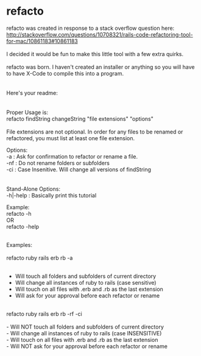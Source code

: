 refacto
=======

refacto was created in response to a stack overflow question here:  <br />
http://stackoverflow.com/questions/10708321/rails-code-refactoring-tool-for-mac/10861183#10861183
<br /><br />
I decided it would be fun to make this little tool with a few extra quirks.
<br /><br />
refacto was born.  I haven't created an installer or
anything so you will have to have X-Code to compile this into a program.  
<br /><br />
Here's your readme:
<br /><br />  
Proper Usage is: <br />
    refacto findString changeString "file extensions" "options"
<br /><br />
File extensions are not optional.  In order for any files to be renamed 
or refactored, you must list at least one file extension.

Options:<br />
	-a  : Ask for confirmation to refactor or rename a file.<br />
  -nf : Do not rename folders or subfolders<br />
  -ci : Case Insenitive.  Will change all versions of findString<br />
<br /><br />
Stand-Alone Options:<br />
  -h|-help : Basically print this tutorial<br />
	
Example: <br />
	refacto -h
<br />OR<br />
	refacto -help 
<br /><br />

Examples:<br />
<br />
	refacto ruby rails erb rb -a
<br /><br />
- Will touch all folders and subfolders of current directory<br />
- Will change all instances of ruby to rails (case sensitive)<br />
- Will touch on all files with .erb and .rb as the last extension<br />
- Will ask for your approval before each refactor or rename<br />
<br />
	refacto ruby rails erb rb -rf -ci
<br/>
<br />
- Will NOT touch all folders and subfolders of current directory<br />
- Will change all instances of ruby to rails (case INSENSITIVE)<br />
- Will touch on all files with .erb and .rb as the last extension<br />
- Will NOT ask for your approval before each refactor or rename<br />
